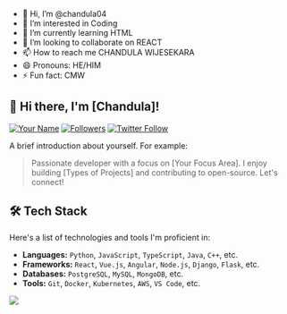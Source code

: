 - 👋 Hi, I’m @chandula04
- 👀 I’m interested in Coding
- 🌱 I’m currently learning HTML
- 💞️ I’m looking to collaborate on REACT
- 📫 How to reach me CHANDULA WIJESEKARA
- 😄 Pronouns: HE/HIM
- ⚡ Fun fact: CMW


## 👋 Hi there, I'm [Chandula]!

[![Your Name](https://img.shields.io/badge/Author-%5BYour%20Name%5D-blueviolet)](https://github.com/[chandula04])
[![Followers](https://img.shields.io/github/followers/[YourUsername]?style=social)](https://github.com/[chandula04]?tab=followers)
[![Twitter Follow](https://img.shields.io/twitter/follow/[YourTwitterHandle]?style=social)](https://twitter.com/[YourTwitterHandle])

A brief introduction about yourself. For example:

> Passionate developer with a focus on [Your Focus Area]. I enjoy building [Types of Projects] and contributing to open-source. Let's connect!

<!---## 🚀 What I'm Working On

-   **[Project 1 Name]:** [Short description of the project]. [Link to project](https://github.com/[YourUsername]/[Project1])
-   **[Project 2 Name]:** [Short description of the project]. [Link to project](https://github.com/[YourUsername]/[Project2])
-   ...
--->
## 🛠️ Tech Stack

Here's a list of technologies and tools I'm proficient in:

-   **Languages:** `Python`, `JavaScript`, `TypeScript`, `Java`, `C++`, etc.
-   **Frameworks:** `React`, `Vue.js`, `Angular`, `Node.js`, `Django`, `Flask`, etc.
-   **Databases:** `PostgreSQL`, `MySQL`, `MongoDB`, etc.
-   **Tools:** `Git`, `Docker`, `Kubernetes`, `AWS`, `VS Code`, etc.

<p align="left">
  <a href="[https://skillicons.dev](https://skillicons.dev)">
    <img src="[https://skillicons.dev/icons?i=python,js,react,nodejs,git,docker,aws,vscode](https://www.google.com/search?q=https://skillicons.dev/icons%3Fi%3Dpython,js,react,nodejs,git,docker,aws,vscode)" />
  </a>
</p>
<!---
chandula04/chandula04 is a ✨ special ✨ repository because its `README.md` (this file) appears on your GitHub profile.
You can click the Preview link to take a look at your changes.
--->
